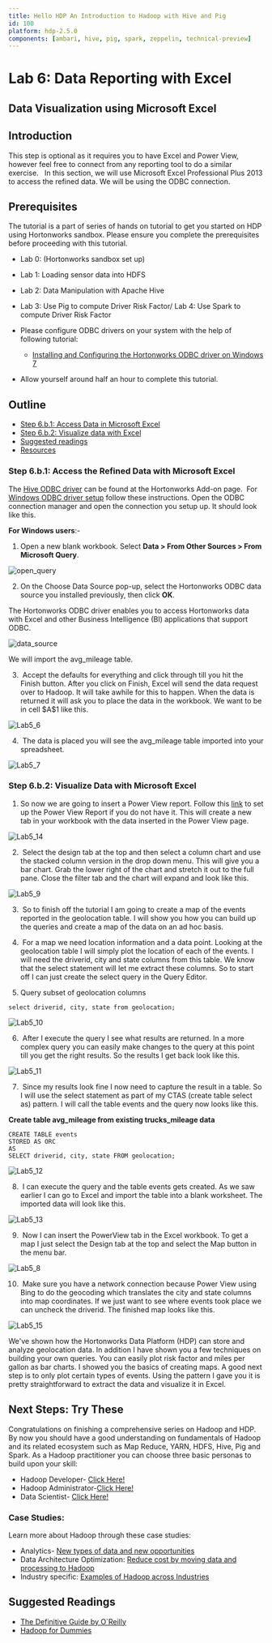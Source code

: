 ```yaml
---
title: Hello HDP An Introduction to Hadoop with Hive and Pig
id: 100
platform: hdp-2.5.0
components: [ambari, hive, pig, spark, zeppelin, technical-preview]
---
```


# Lab 6: Data Reporting with Excel

## Data Visualization using Microsoft Excel

## Introduction

This step is optional as it requires you to have Excel and Power View, however feel free to connect from any reporting tool to do a similar exercise.   In this section, we will use Microsoft Excel Professional Plus 2013 to access the refined data. We will be using the ODBC connection.

## Prerequisites

The tutorial is a part of series of hands on tutorial to get you started on HDP using Hortonworks sandbox. Please ensure you complete the prerequisites before proceeding with this tutorial.

*   Lab 0: (Hortonworks sandbox set up)
*   Lab 1: Loading sensor data into HDFS
*   Lab 2: Data Manipulation with Apache Hive
*   Lab 3: Use Pig to compute Driver Risk Factor/ Lab 4: Use Spark to compute Driver Risk Factor
*   Please configure ODBC drivers on your system with the help of following tutorial:
    *   [Installing and Configuring the Hortonworks ODBC driver on Windows 7](http://hortonworks.com/hadoop-tutorial/how-to-install-and-configure-the-hortonworks-odbc-driver-on-windows-7/)

*   Allow yourself around half an hour to complete this tutorial.

## Outline

*   [Step 6.b.1: Access Data in Microsoft Excel](#step6.b.1)
*   [Step 6.b.2: Visualize data with Excel](#step6.b.2)
*   [Suggested readings](#suggested-reading)
*   [Resources](#resources)

### Step 6.b.1: Access the Refined Data with Microsoft Excel <a id="step6.b.1"></a>

The [Hive ODBC driver](http://hortonworks.com/hdp/addons/) can be found at the Hortonworks Add-on page.  For [Windows ODBC driver setup](http://hortonworks.com/hadoop-tutorial/how-to-install-and-configure-the-hortonworks-odbc-driver-on-windows-7/) follow these instructions. Open the ODBC connection manager and open the connection you setup up. It should look like this.

**For Windows users**:-

1) Open a new blank workbook. Select **Data > From Other Sources > From Microsoft Query**.

![open_query]({{page.path}}/assets/17_open_query.png)

2) On the Choose Data Source pop-up, select the Hortonworks ODBC data source you installed previously, then click **OK**.

The Hortonworks ODBC driver enables you to access Hortonworks data with Excel and other Business Intelligence (BI) applications that support ODBC.

![data_source]({{page.path}}/assets/18_choose_data_source.png)

 We will import the avg_mileage table.

3)  Accept the defaults for everything and click through till you hit the Finish button. After you click on Finish, Excel will send the data request over to Hadoop. It will take awhile for this to happen. When the data is returned it will ask you to place the data in the workbook. We want to be in cell \$A\$1 like this.

![Lab5_6]({{page.path}}/assets/Lab5_61.png)

4)  The data is placed you will see the avg_mileage table imported into your spreadsheet.

![Lab5_7]({{page.path}}/assets/Lab5_7.jpg)

### Step 6.b.2: Visualize Data with Microsoft Excel <a id="step6.b.2"></a>

1)  So now we are going to insert a Power View report. Follow this [link](https://support.office.com/en-us/article/Turn-on-Power-View-in-Excel-2016-for-Windows-f8fc21a6-08fc-407a-8a91-643fa848729a) to set up the Power View Report if you do not have it. This will create a new tab in your workbook with the data inserted in the Power View page.

![Lab5_14]({{page.path}}/assets/Lab5_14.jpg)

2)  Select the design tab at the top and then select a column chart and use the stacked column version in the drop down menu. This will give you a bar chart. Grab the lower right of the chart and stretch it out to the full pane. Close the filter tab and the chart will expand and look like this.

![Lab5_9]({{page.path}}/assets/Lab5_9.jpg)

3)  So to finish off the tutorial I am going to create a map of the events reported in the geolocation table. I will show you how you can build up the queries and create a map of the data on an ad hoc basis.

4)  For a map we need location information and a data point. Looking at the geolocation table I will simply plot the location of each of the events. I will need the driverid, city and state columns from this table. We know that the select statement will let me extract these columns. So to start off I can just create the select query in the Query Editor.

5) Query subset of geolocation columns

~~~
select driverid, city, state from geolocation;
~~~

![Lab5_10]({{page.path}}/assets/Lab5_10.png)

6)  After I execute the query I see what results are returned. In a more complex query you can easily make changes to the query at this point till you get the right results. So the results I get back look like this.

![Lab5_11]({{page.path}}/assets/Lab5_11.png)

7)  Since my results look fine I now need to capture the result in a table. So I will use the select statement as part of my CTAS (create table select as) pattern. I will call the table events and the query now looks like this.

**Create table avg_mileage from existing trucks_mileage data**

~~~
CREATE TABLE events
STORED AS ORC
AS
SELECT driverid, city, state FROM geolocation;
~~~

![Lab5_12]({{page.path}}/assets/Lab5_12.png)

8)  I can execute the query and the table events gets created. As we saw earlier I can go to Excel and import the table into a blank worksheet. The imported data will look like this.

![Lab5_13]({{page.path}}/assets/Lab5_13.jpg)

9)  Now I can insert the PowerView tab in the Excel workbook. To get a map I just select the Design tab at the top and select the Map button in the menu bar.

![Lab5_8]({{page.path}}/assets/Lab5_8.jpg)

10)  Make sure you have a network connection because Power View using Bing to do the geocoding which translates the city and state columns into map coordinates. If we just want to see where events took place we can uncheck the driverid. The finished map looks like this.

![Lab5_15]({{page.path}}/assets/Lab5_15.jpg)

We've shown how the Hortonworks Data Platform (HDP) can store and analyze geolocation data. In addition I have shown you a few techniques on building your own queries. You can easily plot risk factor and miles per gallon as bar charts. I showed you the basics of creating maps. A good next step is to only plot certain types of events. Using the pattern I gave you it is pretty straightforward to extract the data and visualize it in Excel.

## Next Steps: Try These

Congratulations on finishing a comprehensive series on Hadoop and HDP. By now you should have a good understanding on fundamentals of Hadoop and its related ecosystem such as Map Reduce, YARN, HDFS, Hive, Pig and Spark. As a Hadoop practitioner you can choose three basic personas to build upon your skill:

*   Hadoop Developer- [Click Here!](http://hortonworks.com/products/hortonworks-sandbox/#tuts-developers)
*   Hadoop Administrator-[Click Here!](http://hortonworks.com/products/hortonworks-sandbox/#tuts-admins)
*   Data Scientist- [Click Here!](http://hortonworks.com/products/hortonworks-sandbox/#tuts-analysts)

### Case Studies:

Learn more about Hadoop through these case studies:

*   Analytics- [New types of data and new opportunities](http://hortonworks.com/solutions/advanced-analytic-apps/)
*   Data Architecture Optimization: [Reduce cost by moving data and processing to Hadoop](http://hortonworks.com/solutions/data-architecture-optimization/)
*   Industry specific: [Examples of Hadoop across Industries](http://hortonworks.com/industry/)

## Suggested Readings <a id="suggested-reading"></a>

*   [The Definitive Guide by O`Reilly](http://hadoopbook.com/)
*   [Hadoop for Dummies](http://www.wiley.com/WileyCDA/WileyTitle/productCd-1118607554.html)
